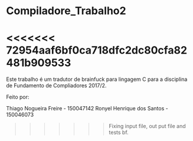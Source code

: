 # Compiladore_Trabalho2
<<<<<<< 72954aaf6bf0ca718dfc2dc80cfa82481b909533
=======

Este trabalho é um tradutor de brainfuck para lingagem C para a disciplina de Fundamento de Compliadores 2017/2.

Feito por:

Thiago Nogueira Freire     -  150047142
Ronyel Henrique dos Santos -  150046073
>>>>>>> Fixing input file, out put file and tests bf.
